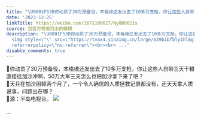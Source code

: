 ```yaml
---
title: "\U0001F53B你动员了30万预备役，本格维还发出去了10多万支枪，你让这些人自带三天干粮直接往加沙冲啊，50万大军三天怎么也把加沙拿下来了吧？\U0001F53B天兵在加沙困顿两个月..."
date: '2023-12-25'
linkTitle: https://weibo.com/1671109627/NyOBO021s
source: 包容万物恒河水的微博
description: "\U0001F53B你动员了30万预备役，本格维还发出去了10多万支枪，你让这些人自带三天干粮直接往加沙冲啊，50万大军三天怎么也把加沙拿下来了吧？<br>\U0001F53B天兵在加沙困顿两个月了，一个令人确信的人质拯救记录都没有，还天天拿人质说事，问题出在哪？<br>\U0001F53B源：半岛电视台。
  <img style=\"\" src=\"https://tvax4.sinaimg.cn/large/639b1bfbly1hl6g1uk8odj20c702y757.jpg\"
  referrerpolicy=\"no-referrer\"><br><br> ..."
disable_comments: true
---
```

🔻你动员了30万预备役，本格维还发出去了10多万支枪，你让这些人自带三天干粮直接往加沙冲啊，50万大军三天怎么也把加沙拿下来了吧？<br>🔻天兵在加沙困顿两个月了，一个令人确信的人质拯救记录都没有，还天天拿人质说事，问题出在哪？<br>🔻源：半岛电视台。 <img style="" src="https://tvax4.sinaimg.cn/large/639b1bfbly1hl6g1uk8odj20c702y757.jpg" referrerpolicy="no-referrer"><br><br> ...